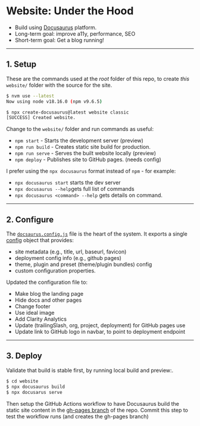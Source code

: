 # Website: Under the Hood

* Build using [Docusaurus](http://docusaurus.io) platform. 
* Long-term goal: improve a11y, performance, SEO
* Short-term goal: Get a blog running!

---

## 1. Setup

These are the commands used at the _root_ folder of this repo, to create _this_ `website/` folder with the source for the site.

```bash
$ nvm use --latest
Now using node v18.16.0 (npm v9.6.5)

$ npx create-docusaurus@latest website classic
[SUCCESS] Created website.
```
Change to the `website/` folder and run commands as useful:

 * `npm start` - Starts the development server (preview)
 * `npm run build` - Creates static site build for production.
 * `npm run serve` - Serves the built website locally (preview)
 * `npm deploy` - Publishes site to GitHub pages. (needs config)

I prefer using the `npx docusaurus` format instead of `npm` - for example:
 * `npx docusaurus start` starts the dev server
 * `npx docusaurus --help`gets full list of commands
 * `npx docusaurus <command> --help` gets details on command.

---

## 2. Configure

The [`docsaurus.config.js`](https://docusaurus.io/docs/configuration#what-goes-into-a-docusaurusconfigjs) file is the heart of the system. It exports a single [config](https://docusaurus.io/docs/api/docusaurus-config) object that provides:
 - site metadata (e.g., title, url, baseurl, favicon)
 - deployment config info (e.g., github pages)
 - theme, plugin and preset (theme/plugin bundles) config
 - custom configuration properties.

Updated the configuration file to:
 - Make blog the landing page
 - Hide docs and other pages 
 - Change footer
 - Use ideal image
 - Add Clarity Analytics
 - Update (trailingSlash, org, project, deployment) for GitHub pages use
 - Update link to GitHub logo in navbar, to point to deployment endpoint

---

## 3. Deploy

Validate that build is stable first, by running local build and preview:. 

```bash
$ cd website
$ npx docusaurus build
$ npx docusarus serve
```

Then setup the GitHub Actions workflow to have Docusaurus build the static site content in the [gh-pages branch](https://docusaurus.io/docs/deployment#deploying-to-github-pages) of the repo. Commit this step to test the workflow runs (and creates the gh-pages branch)

